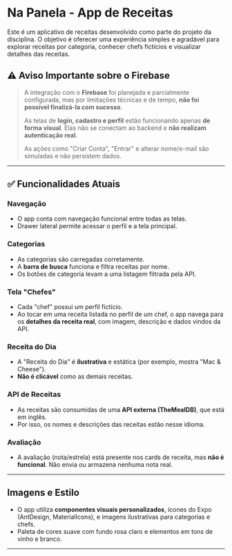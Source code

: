 #  Na Panela - App de Receitas

Este é um aplicativo de receitas desenvolvido como parte do projeto da disciplina. O objetivo é oferecer uma experiência simples e agradável para explorar receitas por categoria, conhecer chefs fictícios e visualizar detalhes das receitas.

## ⚠️ Aviso Importante sobre o Firebase

> A integração com o **Firebase** foi planejada e parcialmente configurada, mas por limitações técnicas e de tempo, **não foi possível finalizá-la com sucesso**.
> 
> As telas de **login, cadastro e perfil** estão funcionando apenas **de forma visual**. Elas não se conectam ao backend e **não realizam autenticação real**.
> 
> As ações como "Criar Conta", "Entrar" e alterar nome/e-mail são simuladas e não persistem dados.

---

## ✅ Funcionalidades Atuais

### Navegação
- O app conta com navegação funcional entre todas as telas.
- Drawer lateral permite acessar o perfil e a tela principal.

### Categorias
- As categorias são carregadas corretamente.
- A **barra de busca** funciona e filtra receitas por nome.
- Os botões de categoria levam a uma listagem filtrada pela API.

### Tela "Chefes"
- Cada "chef" possui um perfil fictício.
- Ao tocar em uma receita listada no perfil de um chef, o app navega para os **detalhes da receita real**, com imagem, descrição e dados vindos da API.

### Receita do Dia
- A "Receita do Dia" é **ilustrativa** e estática (por exemplo, mostra "Mac & Cheese").
- **Não é clicável** como as demais receitas.

###  API de Receitas
- As receitas são consumidas de uma **API externa (TheMealDB)**, que está em inglês.
- Por isso, os nomes e descrições das receitas estão nesse idioma.

### Avaliação
- A avaliação (nota/estrela) está presente nos cards de receita, mas **não é funcional**. Não envia ou armazena nenhuma nota real.

---

## Imagens e Estilo
- O app utiliza **componentes visuais personalizados**, ícones do Expo (AntDesign, MaterialIcons), e imagens ilustrativas para categorias e chefs.
- Paleta de cores suave com fundo rosa claro e elementos em tons de vinho e branco.

---

